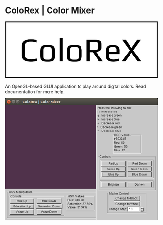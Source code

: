 # ColoRex | Color Mixer
![Logo](/doc/images/logo-colorex.png?raw=true)

An OpenGL-based GLUI application to play around digital colors. Read documentation for more help.

![Logo](/doc/images/screenshot.png?raw=true)

